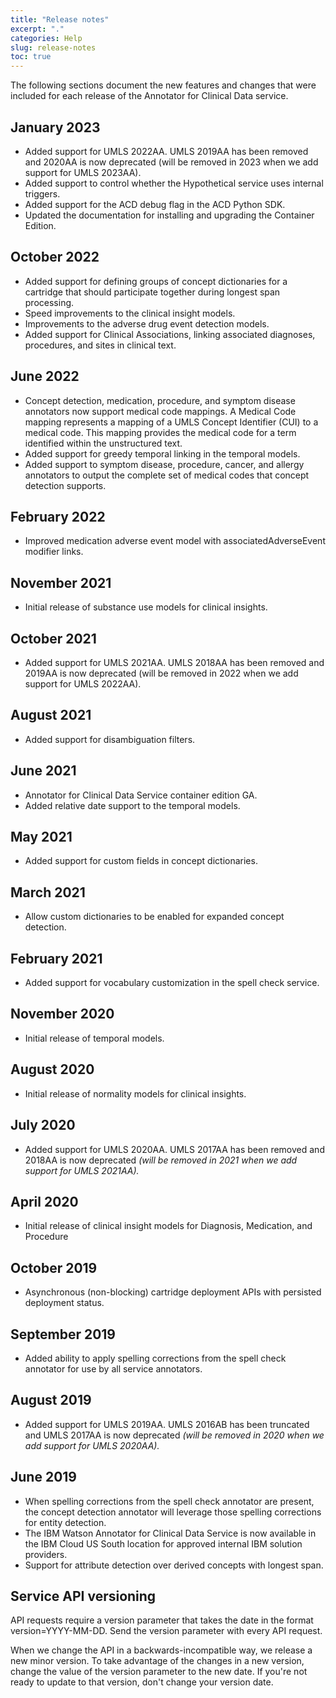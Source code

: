 ```yaml
---
title: "Release notes"
excerpt: "."
categories: Help
slug: release-notes
toc: true
---
```


<!-- ---

copyright:
  years: 2019, 2021
lastupdated: "2019-09-21"

keywords: annotator clinical data, clinical data, annotation

subcollection: wh-acd

--- -->

<!-- # Release notes -->

The following sections document the new features and changes that were included for each release of the Annotator for Clinical Data service.

## January 2023

- Added support for UMLS 2022AA. UMLS 2019AA has been removed and 2020AA is now deprecated (will be removed in 2023 when we add support for UMLS 2023AA).
- Added support to control whether the Hypothetical service uses internal triggers.
- Added support for the ACD debug flag in the ACD Python SDK.
- Updated the documentation for installing and upgrading the Container Edition.

## October 2022

- Added support for defining groups of concept dictionaries for a cartridge that should participate together during longest span processing.
- Speed improvements to the clinical insight models.
- Improvements to the adverse drug event detection models.
- Added support for Clinical Associations, linking associated diagnoses, procedures, and sites in clinical text.

## June 2022

- Concept detection, medication, procedure, and symptom disease annotators now support medical code mappings. A Medical Code mapping represents a mapping of a UMLS Concept Identifier (CUI) to a medical code. This mapping provides the medical code for a term identified within the unstructured text.
- Added support for greedy temporal linking in the temporal models.
- Added support to symptom disease, procedure, cancer, and allergy annotators to output the complete set of medical codes that concept detection supports.

## February 2022

- Improved medication adverse event model with associatedAdverseEvent modifier links.

## November 2021

- Initial release of substance use models for clinical insights.

## October 2021

- Added support for UMLS 2021AA. UMLS 2018AA has been removed and 2019AA is now deprecated (will be removed in 2022 when we add support for UMLS 2022AA).

## August 2021

- Added support for disambiguation filters.

## June 2021

- Annotator for Clinical Data Service container edition GA.
- Added relative date support to the temporal models.

## May 2021

- Added support for custom fields in concept dictionaries.

## March 2021

- Allow custom dictionaries to be enabled for expanded concept detection.

## February 2021

- Added support for vocabulary customization in the spell check service.

## November 2020

- Initial release of temporal models.

## August 2020

- Initial release of normality models for clinical insights.

## July 2020

- Added support for UMLS 2020AA. UMLS 2017AA has been removed and 2018AA is now deprecated _(will be removed in 2021 when we add support for UMLS 2021AA)._

## April 2020

- Initial release of clinical insight models for Diagnosis, Medication, and Procedure

## October 2019

- Asynchronous (non-blocking) cartridge deployment APIs with persisted deployment status.

## September 2019

- Added ability to apply spelling corrections from the spell check annotator for use by all service annotators.

## August 2019

- Added support for UMLS 2019AA. UMLS 2016AB has been truncated and UMLS 2017AA is now deprecated _(will be removed in 2020 when we add support for UMLS 2020AA)._

## June 2019

- When spelling corrections from the spell check annotator are present, the concept detection annotator will leverage those spelling corrections for entity detection.
- The IBM Watson Annotator for Clinical Data Service is now available in the IBM Cloud US South location for approved internal IBM solution providers.
- Support for attribute detection over derived concepts with longest span.

## Service API versioning

API requests require a version parameter that takes the date in the format version=YYYY-MM-DD. Send the version parameter with every API request.

When we change the API in a backwards-incompatible way, we release a new minor version. To take advantage of the changes in a new version, change the value of the version parameter to the new date. If you're not ready to update to that version, don't change your version date.
